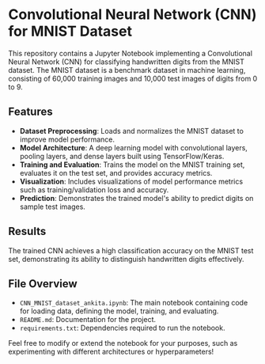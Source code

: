 # Convolutional Neural Network (CNN) for MNIST Dataset

This repository contains a Jupyter Notebook implementing a Convolutional Neural Network (CNN) for classifying handwritten digits from the MNIST dataset. The MNIST dataset is a benchmark dataset in machine learning, consisting of 60,000 training images and 10,000 test images of digits from 0 to 9.

## Features

- **Dataset Preprocessing**: Loads and normalizes the MNIST dataset to improve model performance.
- **Model Architecture**: A deep learning model with convolutional layers, pooling layers, and dense layers built using TensorFlow/Keras.
- **Training and Evaluation**: Trains the model on the MNIST training set, evaluates it on the test set, and provides accuracy metrics.
- **Visualization**: Includes visualizations of model performance metrics such as training/validation loss and accuracy.
- **Prediction**: Demonstrates the trained model's ability to predict digits on sample test images.


## Results

The trained CNN achieves a high classification accuracy on the MNIST test set, demonstrating its ability to distinguish handwritten digits effectively.

## File Overview

- `CNN_MNIST_dataset_ankita.ipynb`: The main notebook containing code for loading data, defining the model, training, and evaluating.
- `README.md`: Documentation for the project.
- `requirements.txt`: Dependencies required to run the notebook.


Feel free to modify or extend the notebook for your purposes, such as experimenting with different architectures or hyperparameters!

